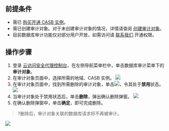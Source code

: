 ## 前提条件

- 需已 [购买开通 CASB 实例](https://cloud.tencent.com/document/product/1303/53298)。
- 需已创建审计对象。对于未创建审计对象的情况，详情请查阅 [创建审计对象](https://cloud.tencent.com/document/product/1303/69151)。
- 目前数据库审计功能仅对部分用户开放，如需访问请 [联系我们](https://cloud.tencent.com/online-service) 开通权限。

## 操作步骤
1. 登录 [云访问安全代理控制台](https://console.cloud.tencent.com/casb)，在左侧导航菜单栏中，单击数据库审计菜单下的**审计对象**。
2. 在审计对象页面中，选择所需的地域、CASB 实例。
![](https://qcloudimg.tencent-cloud.cn/raw/2f693fba61b4d3876fec59c75a65ee11.png)
3. 在审计对象页面中，找到所需删除的审计对象，单击![](https://qcloudimg.tencent-cloud.cn/raw/95e99d3f5af066abe71ee4ad1bff16a0.png)，令其处于**禁用**状态。
![](https://qcloudimg.tencent-cloud.cn/raw/268a562fe003b8d15d50927b7ecf8651.png)
4. 当审计对象处于禁用状态后，单击**删除**，弹出确认删除弹窗。
![](https://qcloudimg.tencent-cloud.cn/raw/6dd018264d741ab316e1bd55081e3959.png)
5. 在确认删除弹窗中，单击**确定**，即可完成删除。
>?删除后，审计对象关联的数据库请求将不再被审计。
>
![](https://qcloudimg.tencent-cloud.cn/raw/61df36d820e8d68401ef155b820e6024.png)
